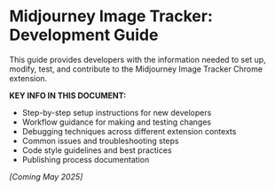 # Midjourney Image Tracker: Development Guide

This guide provides developers with the information needed to set up, modify, test, and contribute to the Midjourney Image Tracker Chrome extension.

**KEY INFO IN THIS DOCUMENT:**  
- Step-by-step setup instructions for new developers  
- Workflow guidance for making and testing changes  
- Debugging techniques across different extension contexts  
- Common issues and troubleshooting steps
- Code style guidelines and best practices  
- Publishing process documentation  

*[Coming May 2025]* 